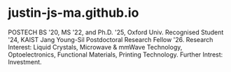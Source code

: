 # justin-js-ma.github.io
POSTECH BS '20, MS '22, and Ph.D. '25, Oxford Univ. Recognised Student '24, KAIST Jang Young-Sil Postdoctoral Research Fellow '26. 
Research Interest: Liquid Crystals, Microwave & mmWave Technology, Optoelectronics, Functional Materials, Printing Technology.
Further Intrest: Investment. 
